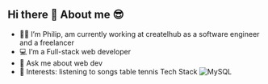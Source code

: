 Hi there 👋
About me 😎
----------------------------------------------------------------------------------------------------------------------------------------------------------------

- 🙋‍♂️ I’m Philip, am currently working at createlhub as a software engineer and a freelancer
- 💻 I’m a Full-stack web developer
- 💬 Ask me about web dev
- 📢 Interests: listening to songs table tennis
Tech Stack
![MySQL](https://img.shields.io/badge/mysql-%2300f.svg?style=for-the-badge&logo=mysql&logoColor=white)
